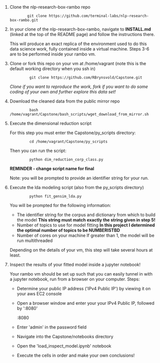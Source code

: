 1. Clone the nlp-research-box-rambo repo
               
               git clone https://github.com/terminal-labs/nlp-research-box-rambo.git



2. In your clone of the nlp-research-box-rambo, navigate to **INSTALL.md** (linked at the top of the README page) and follow the instructions there.

   This will produce an exact replica of the environment used to do this data science work, fully contained inside a virtual machine.  Steps 3-6 are to be performed inside your rambo vm.


3. Clone or fork this repo on your vm at /home/vagrant (note this is the default working directory when you ssh in)

                git clone https://github.com/RBrynsvold/Capstone.git
        
   _Clone if you want to reproduce the work, fork if you want to do some coding of your own and further explore this data set!_


4. Download the cleaned data from the public mirror repo

                bash /home/vagrant/Capstone/bash_scripts/wget_download_from_mirror.sh
 
 
5. Execute the dimensional reduction script

   For this step you must enter the Capstone/py_scripts directory:
   
                cd /home/vagrant/Capstone/py_scripts
     
   Then you can run the script:

                python dim_reduction_corp_class.py
   **REMINDER - change script name for final**
   
   Note: you will be prompted to provide an identifier string for your run.


6. Execute the lda modeling script (also from the py_scripts directory)

                python fit_gensim_lda.py

   You will be prompted for the following information:
   
      * The identifier string for the corpus and dictionary from which to build the model
        __This string must match exactly the string given in step 5!__
      * Number of topics to use for model fitting
        __In this project I determined the optimal number of topics to be NUMBERISTBD__
      * Number of cores on your machine
        If greater than 1, the model will be run multithreaded
        
   Depending on the details of your vm, this step will take several hours at least.

7. Inspect the results of your fitted model inside a jupyter notebook!

   Your rambo vm should be set up such that you can easily tunnel in with a jupyter notebook, run from a browser on your computer.  Steps:
   
   * Determine your public IP address ('IPv4 Public IP') by viewing it on your aws EC2 console
   * Open a browser window and enter your your IPv4 Public IP, followed by ':8080'
   
      <yourIPv4PublicIP>:8080
      
   * Enter 'admin' in the password field
   * Navigate into the Capstone/notebooks directory
   * Open the 'load_inspect_model.ipynb' notebook
   * Execute the cells in order and make your own conclusions!
